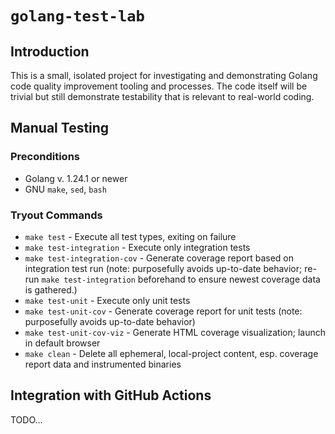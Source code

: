 # `golang-test-lab`

## Introduction

This is a small, isolated project for investigating and demonstrating Golang code quality improvement tooling and processes. The code itself will be trivial but still demonstrate testability that is relevant to real-world coding.

## Manual Testing

### Preconditions

* Golang v. 1.24.1 or newer
* GNU `make`, `sed`, `bash`

### Tryout Commands

* `make test` - Execute all test types, exiting on failure
* `make test-integration` - Execute only integration tests
* `make test-integration-cov` - Generate coverage report based on integration test run (note: purposefully avoids up-to-date behavior; re-run `make test-integration` beforehand to ensure newest coverage data is gathered.)
* `make test-unit` - Execute only unit tests
* `make test-unit-cov` - Generate coverage report for unit tests (note: purposefully avoids up-to-date behavior)
* `make test-unit-cov-viz` - Generate HTML coverage visualization; launch in default browser
* `make clean` - Delete all ephemeral, local-project content, esp. coverage report data and instrumented binaries

## Integration with GitHub Actions

TODO...